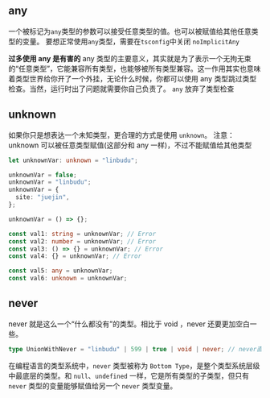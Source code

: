 ## any

一个被标记为`any`类型的参数可以接受任意类型的值。也可以被赋值给其他任意类型的变量。
要想正常使用`any`类型，需要在`tsconfig`中关闭 `noImplicitAny`

**过多使用 any 是有害的**
any 类型的主要意义，其实就是为了表示一个无拘无束的“任意类型”，它能兼容所有类型，也能够被所有类型兼容。这一作用其实也意味着类型世界给你开了一个外挂，无论什么时候，你都可以使用 any 类型跳过类型检查。当然，运行时出了问题就需要你自己负责了。 `any` 放弃了类型检查

## unknown

如果你只是想表达一个未知类型，更合理的方式是使用 `unknown`。
注意：unknown 可以被任意类型赋值(这部分和 any 一样)，不过不能赋值给其他类型

```ts
let unknownVar: unknown = "linbudu";

unknownVar = false;
unknownVar = "linbudu";
unknownVar = {
  site: "juejin",
};

unknownVar = () => {};

const val1: string = unknownVar; // Error
const val2: number = unknownVar; // Error
const val3: () => {} = unknownVar; // Error
const val4: {} = unknownVar; // Error

const val5: any = unknownVar;
const val6: unknown = unknownVar;
```

## never

never 就是这么一个“什么都没有”的类型。相比于 void ，never 还要更加空白一些。

```ts
type UnionWithNever = "linbudu" | 599 | true | void | never; // never直接被无视掉
```

在编程语言的类型系统中，`never` 类型被称为 `Bottom Type`，是整个类型系统层级中最底层的类型。和 `null`、`undefined` 一样，它是所有类型的子类型，但只有 `never` 类型的变量能够赋值给另一个 `never` 类型变量。
